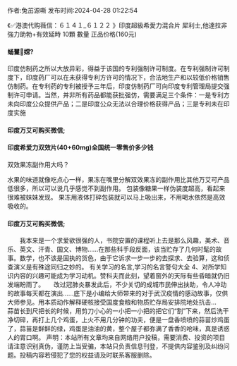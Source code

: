 <p>作者:兔茁源嘶 发布时间:2024-04-28 01:22:54</p>
<p>《✅港澳代购薇信：６１４１_６１２２ 》印度超級希愛力混合片 犀利士,他達拉非 強力助勃+有效延時 10顆 數量 正品价格(160元) </p>
									<h4>蛹矍嫦?</h4><p>印度仿制药之所以大放异彩，得益于该国的专利强制许可制度。在专利强制许可制度下，印度药厂可以在未获得专利方许可的情况下，合法地生产和以较低价格销售仿制药。在专利药的专利被授予三年后，印度仿制药厂可向印度专利管理局提交强制许可申请。当然，并非所有药品都能获批强仿，需要满足三个条件：一是专利方未向印度公众提供产品；二是印度公众无法以合理价格获得产品；三是专利未在印度实施</p><p></p><h4>	印度万艾可购买微信;</h4><p></p><h4>印度希爱力双效片(40+60mg)全国统一零售价多少钱</h4><p>双效果冻副作用大吗？</p><p>   水果的味道就像吃点心一样，果冻在嘴里分解双效果冻的副作用比其他万艾可产品低很多，所以可以说几乎感觉不到副作用。 包装像糖果一样伪装度超高，看起来很难被妹妹发现。 果冻用液体打碎包装就可以马上吸出来，不用喝水依然是高效吸收的。</p><p></p><h4>	印度万艾可购买微信;</h4>　　我本来是一个求爱欲很强的人，书院安置的课程听上去是那么风趣，美术、音乐、英文、汗青、国文、博物……在那些科手段反面，该当贮存了几何时髦的故事。数学，也不该是固执的货色，由于它诉求一步一步的去探求、去验算，这和侦查演义是有殊途同归之妙的。	有关学习的名言,学习的名言警句大全	4、对所学知识内容的兴趣可能成为学习动机。赞科夫而此刻，望着窗外的天际有些昏暗就仍旧发端盼雨了。　　改过冠肺炎暴发此后，不少关切的成城市民伸出扶助，令人冲动的故事每天都在演出......底下是小编给大师带来的对于武汉疫情的感动故事，仅供大师参见。用本质动作解释硬核接受国度食粮和物质贮存局安排院地处抗击...　　蒜苗长到尺把长的时候，用剪刀小心的一小把一小把的把它们“割”下来，然后洗干净切碎，再打上几个鸡蛋，上火不用几分钟的功夫，便是一盘香喷喷的蒜苗炒鸡蛋了，蒜苗是鲜鲜的绿，鸡蛋是油油的黄，整个屋子都弥满了香香的呛味，真是诱惑人的胃口啊。				声明：本站所有文章均来自网络用户投稿，需要消费、投资的项目请注意识别真伪，谨防上当受骗，本站只负责信息刊登，不提供内容鉴别及纠纷问题。投稿内容若侵犯了您的权益请及时联系客服删除。				
